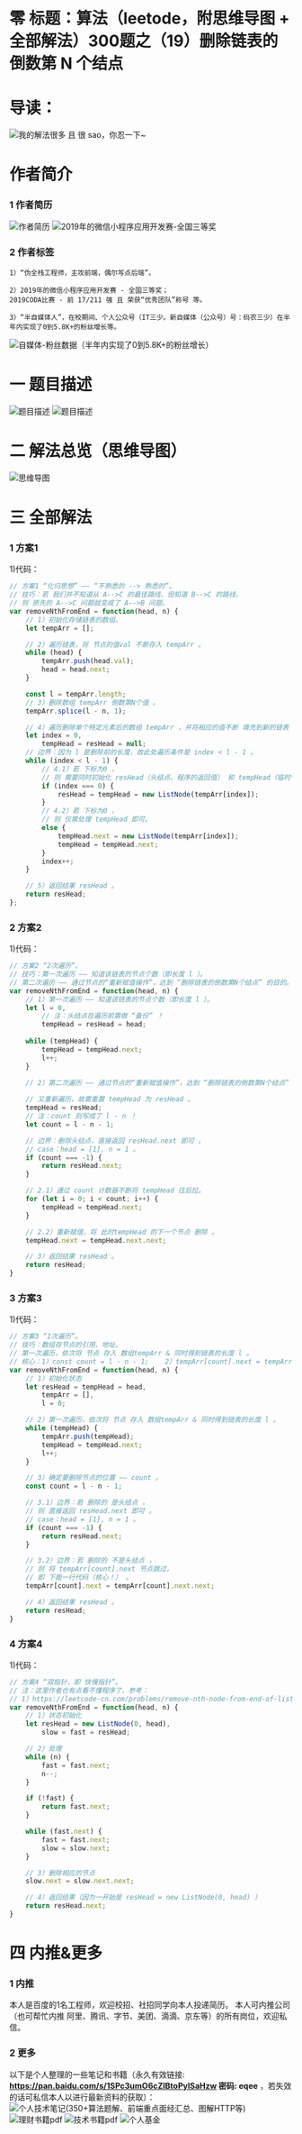 # 零 标题：算法（leetode，附思维导图 + 全部解法）300题之（19）删除链表的倒数第 N 个结点

# 导读：
![我的解法很多 且 很 sao，你忍一下~](https://cdn.jsdelivr.net/gh/CYBYOB/img/2021-8-10/1628599234603-image.png)

# 作者简介
### 1 作者简历
![作者简历](https://cdn.jsdelivr.net/gh/CYBYOB/img/2021-8-28/1630133245439-image.png)
![2019年的微信小程序应用开发赛-全国三等奖](https://cdn.jsdelivr.net/gh/CYBYOB/img/2021-8-28/1630133461339-image.png)

### 2 作者标签
```
1）“伪全栈工程师，主攻前端，偶尔写点后端”。

2）2019年的微信小程序应用开发赛 - 全国三等奖；
2019CODA比赛 - 前 17/211 强 且 荣获“优秀团队”称号 等。

3）“半自媒体人”，在校期间、个人公众号（IT三少。新自媒体（公众号）号：码农三少）在半年内实现了0到5.8K+的粉丝增长等。
```
![自媒体-粉丝数据（半年内实现了0到5.8K+的粉丝增长）](https://cdn.jsdelivr.net/gh/CYBYOB/img/2021-8-28/1630134068710-%E7%B2%89%E4%B8%9D-%E6%95%B0%E6%8D%AE.jpg)

# 一 题目描述
![题目描述](https://cdn.jsdelivr.net/gh/CYBYOB/img/2021-8-29/1630222879575-image.png)
![题目描述](https://cdn.jsdelivr.net/gh/CYBYOB/img/2021-8-29/1630222978789-image.png)

# 二 解法总览（思维导图）
![思维导图](https://cdn.jsdelivr.net/gh/CYBYOB/img/2021-9-4/1630763367704-%E7%AE%97%E6%B3%95%EF%BC%88leetode%EF%BC%8C%E9%99%84%E6%80%9D%E7%BB%B4%E5%AF%BC%E5%9B%BE%20+%20%E5%85%A8%E9%83%A8%E8%A7%A3%E6%B3%95%EF%BC%89300%E9%A2%98%E4%B9%8B%EF%BC%8819%EF%BC%89%E5%88%A0%E9%99%A4%E9%93%BE%E8%A1%A8%E7%9A%84%E5%80%92%E6%95%B0%E7%AC%AC%20N%20%E4%B8%AA%E7%BB%93%E7%82%B9.png)

# 三 全部解法
### 1 方案1
1)代码：
```js
// 方案1 “化归思想” —— “不熟悉的 --> 熟悉的”。
// 技巧：若 我们并不知道从 A-->C 的最佳路线、但知道 B-->C 的路线，
// 则 原先的 A-->C 问题就变成了 A-->B 问题。
var removeNthFromEnd = function(head, n) {
    // 1）初始化存储链表的数组。
    let tempArr = [];

    // 2）遍历链表，将 节点的值val 不断存入 tempArr 。
    while (head) {
        tempArr.push(head.val);
        head = head.next;
    }

    const l = tempArr.length;
    // 3）删除数组 tempArr 倒数第N个值 。
    tempArr.splice(l - n, 1);

    // 4）遍历删除单个特定元素后的数组 tempArr ，并将相应的值不断 填充到新的链表 。
    let index = 0,
        tempHead = resHead = null;
    // 边界：因为 l 是删除前的长度，故此处遍历条件是 index < l - 1 。
    while (index < l - 1) {
        // 4.1）若 下标为0 ，
        // 则 需要同时初始化 resHead（头结点，程序的返回值） 和 tempHead（临时节点，用于遍历、往后拉） 。
        if (index === 0) {
            resHead = tempHead = new ListNode(tempArr[index]);
        }
        // 4.2）若 下标为0 ，
        // 则 仅需处理 tempHead 即可。
        else {
            tempHead.next = new ListNode(tempArr[index]);
            tempHead = tempHead.next;
        }
        index++;
    }

    // 5）返回结果 resHead 。
    return resHead;
};
```

### 2 方案2
1)代码：
```js
// 方案2 “2次遍历”。
// 技巧：第一次遍历 —— 知道该链表的节点个数（即长度 l ）。
// 第二次遍历 —— 通过节点的“重新赋值操作”，达到 “删除链表的倒数第N个结点” 的目的。
var removeNthFromEnd = function(head, n) {
    // 1）第一次遍历 —— 知道该链表的节点个数（即长度 l ）。
    let l = 0,
        // 注：头结点在遍历前需做 “备份” ！
        tempHead = resHead = head;
    
    while (tempHead) {
        tempHead = tempHead.next;
        l++;
    }

    // 2）第二次遍历 —— 通过节点的“重新赋值操作”，达到 “删除链表的倒数第N个结点” 的目的。
    
    // 又重新遍历，故需重置 tempHead 为 resHead 。
    tempHead = resHead;
    // 注：count 别写成了 l - n ！
    let count = l - n - 1;

    // 边界：删除头结点，直接返回 resHead.next 即可 。
    // case：head = [1], n = 1 。
    if (count === -1) {
        return resHead.next;
    }

    // 2.1）通过 count 计数器不断将 tempHead 往后拉。
    for (let i = 0; i < count; i++) {
        tempHead = tempHead.next;
    }

    // 2.2）重新赋值，将 此时tempHead 的下一个节点 删除 。
    tempHead.next = tempHead.next.next;

    // 3）返回结果 resHead 。
    return resHead;
}
```

### 3 方案3
1)代码：
```js
// 方案3 “1次遍历”。
// 技巧：数组存节点的引用、地址。
// 第一次遍历，依次将 节点 存入 数组tempArr & 同时得到链表的长度 l 。
// 核心：1）const count = l - n - 1;    2）tempArr[count].next = tempArr[count].next.next;
var removeNthFromEnd = function(head, n) {
    // 1）初始化状态
    let resHead = tempHead = head,
        tempArr = [],
        l = 0;

    // 2）第一次遍历，依次将 节点 存入 数组tempArr & 同时得到链表的长度 l 。
    while (tempHead) {
        tempArr.push(tempHead);
        tempHead = tempHead.next;
        l++;
    }

    // 3）确定要删除节点的位置 —— count 。
    const count = l - n - 1;

    // 3.1）边界：若 删除的 是头结点 ，
    // 则 直接返回 resHead.next 即可 。
    // case：head = [1], n = 1 。
    if (count === -1) {
        return resHead.next;
    }

    // 3.2）边界：若 删除的 不是头结点 ，
    // 则 将 tempArr[count].next 节点跳过，
    // 即 下面一行代码（核心！） 。
    tempArr[count].next = tempArr[count].next.next;

    // 4）返回结果 resHead 。
    return resHead;
}
```

### 4 方案4
1)代码：
```js
// 方案4 “双指针，即 快慢指针”。
// 注：这里作者也有点看不懂程序了，参考：
// 1）https://leetcode-cn.com/problems/remove-nth-node-from-end-of-list/solution/shan-chu-lian-biao-de-dao-shu-di-nge-jie-dian-b-61/
var removeNthFromEnd = function(head, n) {
    // 1）状态初始化
    let resHead = new ListNode(0, head),
        slow = fast = resHead;

    // 2）处理
    while (n) {
        fast = fast.next;
        n--;
    }

    if (!fast) {
        return fast.next;
    }

    while (fast.next) {
        fast = fast.next;
        slow = slow.next;
    }

    // 3）删除相应的节点
    slow.next = slow.next.next;

    // 4）返回结果（因为一开始是 resHead = new ListNode(0, head) ）
    return resHead.next;
}
```

# 四 内推&更多
### 1 内推
本人是百度的1名工程师，欢迎校招、社招同学向本人投递简历。
本人可内推公司（也可帮忙内推 阿里、腾讯、字节、美团、滴滴、京东等）的所有岗位，欢迎私信。

### 2 更多
以下是个人整理的一些笔记和书籍（永久有效链接: **https://pan.baidu.com/s/1SPc3umO6cZlBtoPylSaHzw  密码: eqee** ，若失效的话可私信本人以进行最新资料的获取）：
![个人技术笔记(350+算法题解、前端重点面经汇总、图解HTTP等)](https://cdn.jsdelivr.net/gh/CYBYOB/img/2021-4-4/1617511535179-image.png)
![理财书籍pdf](https://cdn.jsdelivr.net/gh/CYBYOB/img/2021-4-4/1617511225028-image.png)
![技术书籍pdf](https://cdn.jsdelivr.net/gh/CYBYOB/img/2021-4-4/1617511414339-image.png)
![个人基金](https://cdn.jsdelivr.net/gh/CYBYOB/img/2021-9-5/1630837509076-image.png)
